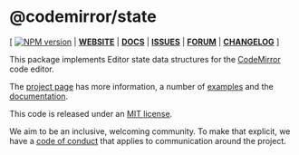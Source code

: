 # @codemirror/state

[ [![NPM version](https://img.shields.io/npm/v/@codemirror/next.svg)](https://www.npmjs.org/package/@codemirror/state) | [**WEBSITE**](https://codemirror.net/6/) | [**DOCS**](https://codemirror.net/6/docs/ref/#state) | [**ISSUES**](https://github.com/codemirror/codemirror.next/issues) | [**FORUM**](https://discuss.codemirror.net/c/next/) | [**CHANGELOG**](https://github.com/codemirror/state/blob/main/CHANGELOG.md) ]

This package implements Editor state data structures for the
[CodeMirror](https://codemirror.net/6/) code editor.

The [project page](https://codemirror.net/6/) has more information, a
number of [examples](https://codemirror.net/6/examples/) and the
[documentation](https://codemirror.net/6/docs/).

This code is released under an
[MIT license](https://github.com/codemirror/state/tree/main/LICENSE).

We aim to be an inclusive, welcoming community. To make that explicit,
we have a [code of
conduct](http://contributor-covenant.org/version/1/1/0/) that applies
to communication around the project.
